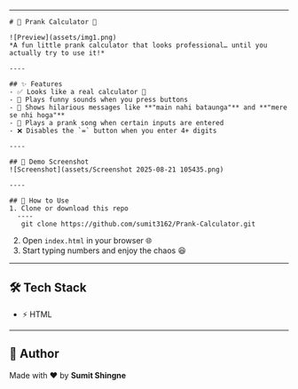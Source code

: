 

---

````
# 🎉 Prank Calculator 🤡

![Preview](assets/img1.png)  
*A fun little prank calculator that looks professional… until you actually try to use it!*  

----

## ✨ Features
- ✅ Looks like a real calculator 🧮  
- 🔔 Plays funny sounds when you press buttons  
- 🤭 Shows hilarious messages like **"main nahi bataunga"** and **"mere se nhi hoga"**  
- 🎵 Plays a prank song when certain inputs are entered  
- ❌ Disables the `=` button when you enter 4+ digits  

----

## 📸 Demo Screenshot
![Screenshot](assets/Screenshot 2025-08-21 105435.png)

----

## 🚀 How to Use
1. Clone or download this repo  
  ----
   git clone https://github.com/sumit3162/Prank-Calculator.git
````

2. Open `index.html` in your browser 🌐
3. Start typing numbers and enjoy the chaos 😆

---

## 🛠️ Tech Stack

* ⚡ HTML

---

## 👤 Author

Made with ❤️ by **Sumit Shingne**



